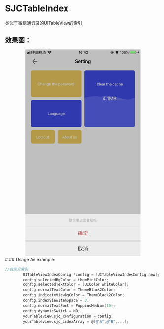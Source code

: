 # SJCTableIndex
类似于微信通讯录的UITableView的索引

## 效果图：

<div align=center><img width="375" height="667" src="https://github.com/aspirantman/SJCActionSheet/blob/master/WechatIMG357.jpeg?raw=true"/></div> <div align=center></div>
#
## Usage
An example:

```objective-c
//自定义索引
        UITableViewIndexConfig *config = [UITableViewIndexConfig new];
        config.selectedBgColor = themPinkColor;
        config.selectedTextColor = [UIColor whiteColor];
        config.normalTextColor = ThemeBlack2Color;
        config.indicateViewBgColor = ThemeBlack2Color;
        config.indexViewItemSpace = 3;
        config.normalTextFont = PoppinsMedium(10);
        config.dynamicSwitch = NO;
        yourTableview.sjc_configuration = config;
        yourTableview.sjc_indexArray = @[@"A",@"B",...];

